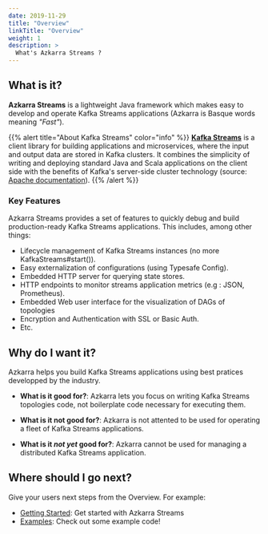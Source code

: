 ```yaml
---
date: 2019-11-29
title: "Overview"
linkTitle: "Overview"
weight: 1
description: >
  What's Azkarra Streams ?
---
```


## What is it?

**Azkarra Streams** is a lightweight Java framework which makes easy to develop and operate Kafka Streams applications (Azkarra is Basque words meaning *"Fast"*).

{{% alert title="About Kafka Streams" color="info" %}}
**[Kafka Streams](https://kafka.apache.org/documentation/streams/)** is a client library for building applications and microservices, where the input and output data are stored in Kafka clusters. 
It combines the simplicity of writing and deploying standard Java and Scala applications on the client side  with the benefits of Kafka's server-side cluster technology (source: [Apache documentation](https://kafka.apache.org/documentation/streams/)).
{{% /alert %}}

### Key Features

Azkarra Streams provides a set of features to quickly debug and build production-ready Kafka Streams applications. This includes, among other things:

* Lifecycle management of Kafka Streams instances (no more KafkaStreams#start()).
* Easy externalization of configurations (using Typesafe Config).
* Embedded HTTP server for querying state stores.
* HTTP endpoints to monitor streams application metrics (e.g : JSON, Prometheus).
* Embedded Web user interface for the visualization of DAGs of topologies
* Encryption and Authentication with SSL or Basic Auth.
* Etc.


## Why do I want it?

Azkarra helps you build Kafka Streams applications using best pratices developped by the industry.

* **What is it good for?**: Azkarra lets you focus on writing Kafka Streams topologies code, not boilerplate code necessary for executing them.

* **What is it not good for?**: Azkarra is not attented to be used for operating a fleet of Kafka Streams applications.

* **What is it *not yet* good for?**: Azkarra cannot be used for managing a distributed Kafka Streams application.

## Where should I go next?

Give your users next steps from the Overview. For example:

* [Getting Started](/azkarra-streams/docs/getting-started/): Get started with Azkarra Streams
* [Examples](/azkarra-streams/docs/examples/): Check out some example code!

